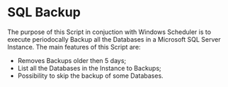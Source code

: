 # SQL Backup     


The purpose of this Script in conjuction with Windows Scheduler is to execute periodocally Backup all the Databases in a Microsoft SQL Server Instance.
The main features of this Script are:
   - Removes Backups older then 5 days;
   - List all the Databases in the Instance to Backups;
   - Possibility to skip the backup of some Databases.
